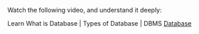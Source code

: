 Watch the following video, and understand it deeply:

Learn What is Database | Types of Database | DBMS
[Database](https://www.youtube.com/watch?v=j09EQ-xlh88)

